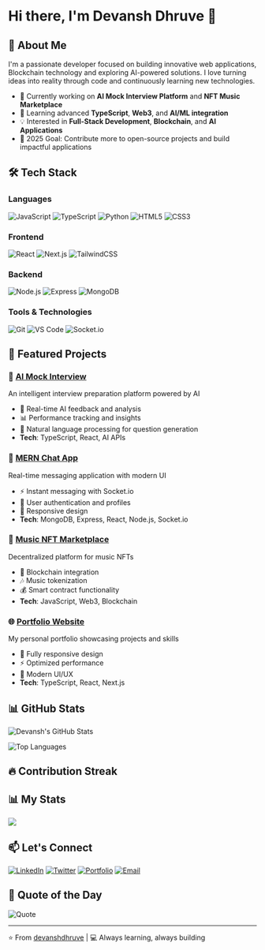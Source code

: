 # Hi there, I'm Devansh Dhruve 👋

## 🚀 About Me

I'm a passionate developer focused on building innovative web applications, Blockchain technology and exploring AI-powered solutions. I love turning ideas into reality through code and continuously learning new technologies.

- 🔭 Currently working on **AI Mock Interview Platform** and **NFT Music Marketplace**
- 🌱 Learning advanced **TypeScript**, **Web3**, and **AI/ML integration**
- 💡 Interested in **Full-Stack Development**, **Blockchain**, and **AI Applications**
- 🎯 2025 Goal: Contribute more to open-source projects and build impactful applications

## 🛠️ Tech Stack

### Languages
![JavaScript](https://img.shields.io/badge/-JavaScript-F7DF1E?style=flat-square&logo=javascript&logoColor=black)
![TypeScript](https://img.shields.io/badge/-TypeScript-3178C6?style=flat-square&logo=typescript&logoColor=white)
![Python](https://img.shields.io/badge/-Python-3776AB?style=flat-square&logo=python&logoColor=white)
![HTML5](https://img.shields.io/badge/-HTML5-E34F26?style=flat-square&logo=html5&logoColor=white)
![CSS3](https://img.shields.io/badge/-CSS3-1572B6?style=flat-square&logo=css3&logoColor=white)

### Frontend
![React](https://img.shields.io/badge/-React-61DAFB?style=flat-square&logo=react&logoColor=black)
![Next.js](https://img.shields.io/badge/-Next.js-000000?style=flat-square&logo=next.js&logoColor=white)
![TailwindCSS](https://img.shields.io/badge/-TailwindCSS-38B2AC?style=flat-square&logo=tailwind-css&logoColor=white)

### Backend
![Node.js](https://img.shields.io/badge/-Node.js-339933?style=flat-square&logo=node.js&logoColor=white)
![Express](https://img.shields.io/badge/-Express-000000?style=flat-square&logo=express&logoColor=white)
![MongoDB](https://img.shields.io/badge/-MongoDB-47A248?style=flat-square&logo=mongodb&logoColor=white)

### Tools & Technologies
![Git](https://img.shields.io/badge/-Git-F05032?style=flat-square&logo=git&logoColor=white)
![VS Code](https://img.shields.io/badge/-VS%20Code-007ACC?style=flat-square&logo=visual-studio-code&logoColor=white)
![Socket.io](https://img.shields.io/badge/-Socket.io-010101?style=flat-square&logo=socket.io&logoColor=white)

## 🌟 Featured Projects

### 🎤 [AI Mock Interview](https://ai-mock-interview-snowy-zeta.vercel.app/)
An intelligent interview preparation platform powered by AI
- 🤖 Real-time AI feedback and analysis
- 📊 Performance tracking and insights
- 💬 Natural language processing for question generation
- **Tech**: TypeScript, React, AI APIs

### 💬 [MERN Chat App](https://mern-stack-chat-app-veag.onrender.com/)
Real-time messaging application with modern UI
- ⚡ Instant messaging with Socket.io
- 👥 User authentication and profiles
- 🎨 Responsive design
- **Tech**: MongoDB, Express, React, Node.js, Socket.io

### 🎵 [Music NFT Marketplace](https://music-nft-ipd.vercel.app/)
Decentralized platform for music NFTs
- 🔗 Blockchain integration
- 🎶 Music tokenization
- 💰 Smart contract functionality
- **Tech**: JavaScript, Web3, Blockchain

### 🌐 [Portfolio Website](https://portfolio-m5eq.vercel.app/)
My personal portfolio showcasing projects and skills
- 📱 Fully responsive design
- ⚡ Optimized performance
- 🎨 Modern UI/UX
- **Tech**: TypeScript, React, Next.js

## 📊 GitHub Stats

![Devansh's GitHub Stats](https://github-readme-stats.vercel.app/api?username=devanshdhruve&show_icons=true&theme=radical)

![Top Languages](https://github-readme-stats.vercel.app/api/top-langs/?username=devanshdhruve&layout=compact&theme=radical)

## 🔥 Contribution Streak

## 📊 My Stats

![](https://github-readme-stats.vercel.app/api?username=devanshdhruv&show_icons=true&theme=radical&hide_border=true&count_private=true)

## 📫 Let's Connect

[![LinkedIn](https://img.shields.io/badge/-LinkedIn-0077B5?style=flat-square&logo=linkedin&logoColor=white)](https://www.linkedin.com/in/devansh-dhruve-6a19aa214/)
[![Twitter](https://img.shields.io/badge/-Twitter-1DA1F2?style=flat-square&logo=twitter&logoColor=white)](https://twitter.com/yourhandle)
[![Portfolio](https://img.shields.io/badge/-Portfolio-000000?style=flat-square&logo=react&logoColor=white)](https://yourportfolio.com)
[![Email](https://img.shields.io/badge/-Email-D14836?style=flat-square&logo=gmail&logoColor=white)](mailto:dhruvedevansh@gmail.com)

## 💭 Quote of the Day

![Quote](https://quotes-github-readme.vercel.app/api?type=horizontal&theme=radical)

---

⭐️ From [devanshdhruve](https://github.com/devanshdhruve) | 💻 Always learning, always building
